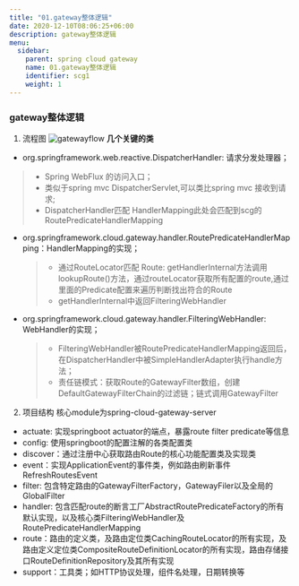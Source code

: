 ```yaml
---
title: "01.gateway整体逻辑"
date: 2020-12-10T08:06:25+06:00
description: gateway整体逻辑
menu:
  sidebar:
    parent: spring cloud gateway
    name: 01.gateway整体逻辑
    identifier: scg1
    weight: 1
---
```


### gateway整体逻辑

 1. 流程图
 ![gatewayflow](https://uploader.shimo.im/f/j8ehronAoaC1cHV7.png)
**几个关键的类**
* org.springframework.web.reactive.DispatcherHandler: 请求分发处理器；
 > * Spring WebFlux 的访问入口； 
 > * 类似于spring mvc DispatcherServlet,可以类比spring mvc 接收到请求; 
 > *  DispatcherHandler匹配 HandlerMapping此处会匹配到scg的RoutePredicateHandlerMapping

* org.springframework.cloud.gateway.handler.RoutePredicateHandlerMapping：HandlerMapping的实现；
  > * 通过RouteLocator匹配 Route: getHandlerInternal方法调用lookupRoute()方法，通过routeLocator获取所有配置的route,通过里面的Predicate配置来遍历判断找出符合的Route
  > * getHandlerInternal中返回FilteringWebHandler

* org.springframework.cloud.gateway.handler.FilteringWebHandler: WebHandler的实现；
  > * FilteringWebHandler被RoutePredicateHandlerMapping返回后，在DispatcherHandler中被SimpleHandlerAdapter执行handle方法；
  > * 责任链模式：获取Route的GatewayFilter数组，创建DefaultGatewayFilterChain的过滤链；链式调用GatewayFilter

 2. 项目结构
  核心module为spring-cloud-gateway-server
* actuate: 实现springboot actuator的端点，暴露route filter predicate等信息
* config: 使用springboot的配置注解的各类配置类
* discover：通过注册中心获取路由Route的核心功能配置类及实现类
* event：实现ApplicationEvent的事件类，例如路由刷新事件RefreshRoutesEvent
* filter: 包含特定路由的GatewayFilterFactory，GatewayFiler以及全局的GlobalFilter
* handler: 包含匹配route的断言工厂AbstractRoutePredicateFactory的所有默认实现，以及核心类FilteringWebHandler及RoutePredicateHandlerMapping
* route：路由的定义类，及路由定位类CachingRouteLocator的所有实现，及路由定义定位类CompositeRouteDefinitionLocator的所有实现，路由存储接口RouteDefinitionRepository及其所有实现
* support：工具类；如HTTP协议处理，组件名处理，日期转换等

  